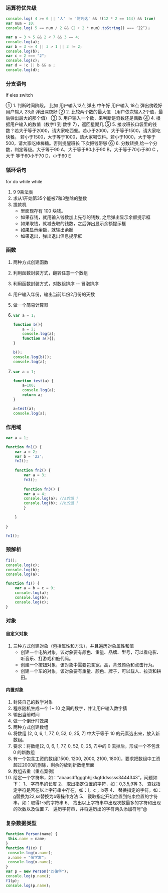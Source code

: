 ### 运算符优先级

```js
console.log( 4 >= 6 || '人' != '阿凡达' && !(12 * 2 == 144) && true)
var num = 10;
console.log( 5 == num / 2 && (2 + 2 * num).toString() === ‘22’)；
```

```js
var a = 3 > 5 && 2 < 7 && 3 == 4;
console.log(a);
var b = 3 <= 4 || 3 > 1 || 3 != 2;
console.log(b);
var c = 2 === "2";
console.log(c);
var d = !c || b && a ;
console.log(d);
```

### 分支语句

if eles            switch

① 1. 判断时间阶段。 比如 用户输入12点 弹出 中午好 用户输入 18点 弹出傍晚好 用户输入 23点 弹出深夜好
② 2. 比较两个数的最大值 （用户依次输入2个值，最后弹出最大的那个值）
③ 3. 用户输入一个数，来判断是奇数还是偶数
④ 4. 根据用户输入的数值（数字1 到 数字 7），返回星期几
⑤ 5. 接收班长口袋里的钱数？若大于等于2000，请大家吃西餐。若小于2000，大于等于1500，请大家吃快餐。
若小于1500，大于等于1000，请大家喝饮料。若小于1000，大于等于500，请大家吃棒棒糖。否则提醒班长
下次把钱带够
⑥ 6. 分数转换,给一个分数，判定等级。大于等于90 A，大于等于80小于90 B，大于等于70小于80 C ，大于
等于60小于70 D，小于60 E

### 循环语句

for     do while  while    

1. 9 9乘法表
2. 求从1开始第35个能被7和3整除的整数
3. 提款机
   - 里面现存有  100 块钱。
   - 如果存钱，就用输入钱数加上先存的钱数, 之后弹出显示余额提示框
   - 如果取钱，就减去取的钱数，之后弹出显示余额提示框
   - 如果显示余额，就输出余额
   - 如果退出，弹出退出信息提示框

### 函数

1. 两种方式创建函数

2. 利用函数封装方式，翻转任意一个数组

3. 利用函数封装方式，对数组排序 -- 冒泡排序

4. 用户输入年份，输出当前年份2月份的天数

5. 做一个简易计算器

6. ```js
   var a = 1;
   
   function b(){
       a = 2;  
       console.log(a);
       function a(){};
   }
   
   b();
   console.log(b());
   console.log(a);
   ```

7. ```js
   var a = 1;
   
   function test(a) {
       a=100;
       console.log(a);
       return a;        
   }     
   
   a=test(a); 
   console.log(a);
   ```

### 作用域

```js
var a = 1;

function fn1() {
	var a = 2;
	var b = '22';
	fn2();
    
	function fn2() {
		var a = 3;
		fn3();
        
		function fn3() {
		var a = 4;
		console.log(a); //a的值 ?
		console.log(b); //b的值 ?
		}
        
	}
    
}

fn1();
```

### 预解析

```js
f1();
console.log(c);
console.log(b);
console.log(a);

function f1() {
	var a = b = c = 9;
	console.log(a);
	console.log(b);
	console.log(c);
}
```

### 对象

#### 自定义对象

1. 三种方式创建对象（包括属性和方法），并且遍历对象属性和值
   - 创建一个电脑对象，该对象要有颜色、重量、品牌、型号，可以看电影、听音乐、打游戏和敲代码。
   - 创建一个按钮对象，该对象中需要包含宽，高，背景颜色和点击行为。
   - 创建一个车的对象，该对象要有重量、颜色、牌子，可以载人、拉货和耕田。

#### 内置对象

1. 封装自己的数学对象
2. 程序随机生成一个 1~ 10 之间的数字，并让用户输入数字猜
3. 输出当前时间
4. 做一个倒计时效果
5. 两种方式创建数组
6. 将数组 [2, 0, 6, 1, 77, 0, 52, 0, 25, 7] 中大于等于 10 的元素选出来，放入新数组。
7. 要求：将数组[2, 0, 6, 1, 77, 0, 52, 0, 25, 7]中的 0 去掉后，形成一个不包含 0 的新数组
8. 有一个包含工资的数组[1500, 1200, 2000, 2100, 1800]，要求把数组中工资超过2000的删除，剩余的放到新数组里面
9. 数组去重（重点案例）
10. 给定一个字符串，如：“abaasdffggghhjjkkgfddsssss3444343”，问题如下：
    1、 字符串的长度
    2、 取出指定位置的字符，如：0,3,5,9等
    3、 查找指定字符是否在以上字符串中存在，如：i，c ，b等
    4、 替换指定的字符，如：g替换为22,ss替换为b等操作方法
    5、 截取指定开始位置到结束位置的字符串，如：取得1-5的字符串
    6、 找出以上字符串中出现次数最多的字符和出现的次数以及位置
    7、 遍历字符串，并将遍历出的字符两头添加符号“@

### 复杂数据类型

```js
function Person(name) {
 this.name = name;
}
function f1(x) {
 console.log(x.name);
 x.name = "张学友";
 console.log(x.name);
}
var p = new Person("刘德华");
console.log(p.name);
f1(p);
console.log(p.name);
```

